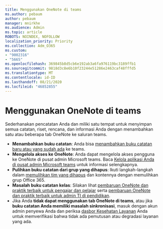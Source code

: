 ```yaml
---
title: Menggunakan OneNote di teams
ms.author: pebaum
author: pebaum
manager: mnirkhe
ms.audience: Admin
ms.topic: article
ROBOTS: NOINDEX, NOFOLLOW
localization_priority: Priority
ms.collection: Adm_O365
ms.custom:
- "9002316"
- "5665"
ms.openlocfilehash: 369845b8d5cb6e192ab3a6fa976119bc3189ffb1
ms.sourcegitcommit: 9818d3c8e6b10f23244e51286e2463caf48fffd5
ms.translationtype: MT
ms.contentlocale: id-ID
ms.lasthandoff: 08/21/2020
ms.locfileid: "46852855"
---
```

# <a name="using-onenote-in-teams"></a>Menggunakan OneNote di teams

Sederhanakan pencatatan Anda dan miliki satu tempat untuk menyimpan semua catatan, riset, rencana, dan informasi Anda dengan menambahkan satu atau beberapa tab OneNote ke saluran teams.

- **Menambahkan buku catatan**: Anda bisa [menambahkan buku catatan baru atau yang sudah ada](https://support.microsoft.com/office/add-a-onenote-notebook-to-teams-0ec78cc3-ba3b-4279-a88e-aa40af9865c2) ke teams.
- **Mengelola akses ke OneNote**: Anda dapat mengelola akses pengguna ke OneNote di pusat admin Microsoft teams. Baca [Kelola aplikasi Anda di pusat admin Microsoft teams](https://docs.microsoft.com/MicrosoftTeams/manage-apps) untuk informasi selengkapnya.
- **Pulihkan buku catatan dari grup yang dihapus**: Ikuti langkah-langkah dalam [memulihkan tim yang dihapus](https://docs.microsoft.com/microsoftteams/archive-or-delete-a-team#restore-a-deleted-team) dan kontennya dengan memulihkan grup Office 365.
- **Masalah buku catatan kelas**: Silakan lihat [pembaruan OneNote dan praktik terbaik untuk pengajar dan pelajar](https://support.office.com/article/onenote-update-and-best-practices-for-educators-and-students-dde775f0-8b06-4263-8b54-1e9ddc3dd146) serta [pembaruan OneNote dan praktik terbaik untuk admin TI di pendidikan](https://support.office.com/article/onenote-update-and-best-practices-for-it-admins-in-education-9d78f2b2-5e25-4288-b597-b4ba463c7b46).
- Jika Anda **tidak dapat menggunakan tab OneNote di teams**, atau jika **buku catatan Anda memiliki masalah sinkronisasi**, masuk dengan akun admin penyewa Anda dan periksa [dasbor Kesehatan Layanan](https://docs.microsoft.com/office365/enterprise/view-service-health) Anda untuk memverifikasi bahwa tidak ada pemutusan atau degradasi layanan yang ada.
